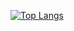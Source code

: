 [![Top Langs](https://github-readme-stats.vercel.app/api/top-langs/?username={karaage53177a}
)](https://github.com/anuraghazra/github-readme-stats)

<!--
**karaage53177a/karaage53177a** is a ✨ _special_ ✨ repository because its `README.md` (this file) appears on your GitHub profile.

Here are some ideas to get you started:

- 🔭 I’m currently working on ...
- 🌱 I’m currently learning ...
- 👯 I’m looking to collaborate on ...
- 🤔 I’m looking for help with ...
- 💬 Ask me about ...
- 📫 How to reach me: ...
- 😄 Pronouns: ...
- ⚡ Fun fact: ...
-->
